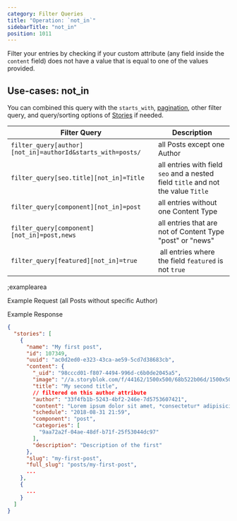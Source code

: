 ```yaml
---
category: Filter Queries
title: "Operation: `not_in`"
sidebarTitle: "not_in"
position: 1011
---
```


Filter your entries by checking if your custom attribute (any field inside the `content` field) does not have a value that is equal to one of the values provided.

## Use-cases: not_in

You can combined this query with the `starts_with`, [pagination](#topics/pagination), other filter query, and query/sorting options of [Stories](#core-resources/stories/retrieve-multiple-stories) if needed.

| Filter Query | Description |
|--|--|
| `filter_query[author][not_in]=authorId&starts_with=posts/` | all Posts except one Author |
| `filter_query[seo.title][not_in]=Title` | all entries with field `seo` and a nested field `title` and not the value `Title` |
| `filter_query[component][not_in]=post` | all entries without one Content Type |
| `filter_query[component][not_in]=post,news` | all entries that are not of Content Type "post" or "news" |
| `filter_query[featured][not_in]=true` | all entries where the field `featured` is not `true` |

;examplearea

Example Request (all Posts without specific Author)

<RequestExample url="https://api.storyblok.com/v1/cdn/stories/?filter_query[author][not_in]=22f4fb1b-50b3-4bf2-816e-7d589e307421&token=ask9soUkv02QqbZgmZdeDAtt&starts_with=posts/&token=ask9soUkv02QqbZgmZdeDAtt"></RequestExample>

Example Response

```json
{
  "stories": [
    {
      "name": "My first post",
      "id": 107349,
      "uuid": "ac0d2ed0-e323-43ca-ae59-5cd7d38683cb",
      "content": {
        "_uid": "98cccd01-f807-4494-996d-c6b0de2045a5",
        "image": "//a.storyblok.com/f/44162/1500x500/68b522b06d/1500x500.jpeg",
        "title": "My second title",
        // filtered on this author attribute
        "author": "33f4fb1b-5243-4bf2-246e-7d5753607421",
        "content": "Lorem ipsum dolor sit amet, *consectetur* adipisicing elit, sed do eiusmod...",
        "schedule": "2018-08-31 21:59",
        "component": "post",
        "categories": [
          "9aa72a2f-04ae-48df-b71f-25f53044dc97"
        ],
        "description": "Description of the first"
      },
      "slug": "my-first-post",
      "full_slug": "posts/my-first-post",
      ...
    },
    {
      ...
    }
  ]
}
```

